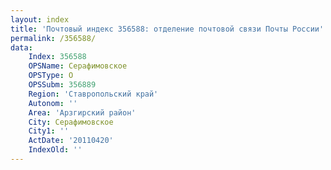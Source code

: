 ```yaml
---
layout: index
title: 'Почтовый индекс 356588: отделение почтовой связи Почты России'
permalink: /356588/
data:
    Index: 356588
    OPSName: Серафимовское
    OPSType: О
    OPSSubm: 356889
    Region: 'Ставропольский край'
    Autonom: ''
    Area: 'Арзгирский район'
    City: Серафимовское
    City1: ''
    ActDate: '20110420'
    IndexOld: ''
---
```

